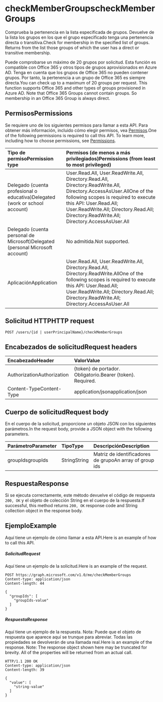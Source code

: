 # <a name="checkmembergroups"></a><span data-ttu-id="5c7c5-101">checkMemberGroups</span><span class="sxs-lookup"><span data-stu-id="5c7c5-101">checkMemberGroups</span></span>
<span data-ttu-id="5c7c5-p101">Comprueba la pertenencia en la lista especificada de grupos. Devuelve de la lista los grupos en los que el grupo especificado tenga una pertenencia directa o transitiva.</span><span class="sxs-lookup"><span data-stu-id="5c7c5-p101">Check for membership in the specified list of groups. Returns from the list those groups of which the user has a direct or transitive membership.</span></span> 

<span data-ttu-id="5c7c5-p102">Puede comprobarse un máximo de 20 grupos por solicitud. Esta función es compatible con Office 365 y otros tipos de grupos aprovisionados en Azure AD. Tenga en cuenta que los grupos de Office 365 no pueden contener grupos. Por tanto, la pertenencia a un grupo de Office 365 es siempre directa.</span><span class="sxs-lookup"><span data-stu-id="5c7c5-p102">You can check up to a maximum of 20 groups per request. This function supports Office 365 and other types of groups provisioned in Azure AD. Note that Office 365 Groups cannot contain groups. So membership in an Office 365 Group is always direct.</span></span> 

## <a name="permissions"></a><span data-ttu-id="5c7c5-108">Permisos</span><span class="sxs-lookup"><span data-stu-id="5c7c5-108">Permissions</span></span>
<span data-ttu-id="5c7c5-p103">Se requiere uno de los siguientes permisos para llamar a esta API. Para obtener más información, incluido cómo elegir permisos, vea [Permisos](../../../concepts/permissions_reference.md).</span><span class="sxs-lookup"><span data-stu-id="5c7c5-p103">One of the following permissions is required to call this API. To learn more, including how to choose permissions, see [Permissions](../../../concepts/permissions_reference.md).</span></span>

|<span data-ttu-id="5c7c5-111">Tipo de permiso</span><span class="sxs-lookup"><span data-stu-id="5c7c5-111">Permission type</span></span>      | <span data-ttu-id="5c7c5-112">Permisos (de menos a más privilegiados)</span><span class="sxs-lookup"><span data-stu-id="5c7c5-112">Permissions (from least to most privileged)</span></span>              | 
|:--------------------|:---------------------------------------------------------| 
|<span data-ttu-id="5c7c5-113">Delegado (cuenta profesional o educativa)</span><span class="sxs-lookup"><span data-stu-id="5c7c5-113">Delegated (work or school account)</span></span> | <span data-ttu-id="5c7c5-114">User.Read.All, User.ReadWrite.All, Directory.Read.All, Directory.ReadWrite.All, Directory.AccessAsUser.All</span><span class="sxs-lookup"><span data-stu-id="5c7c5-114">One of the following scopes is required to execute this API: User.Read.All; User.ReadWrite.All; Directory.Read.All; Directory.ReadWrite.All; Directory.AccessAsUser.All</span></span>    | 
|<span data-ttu-id="5c7c5-115">Delegado (cuenta personal de Microsoft)</span><span class="sxs-lookup"><span data-stu-id="5c7c5-115">Delegated (personal Microsoft account)</span></span> | <span data-ttu-id="5c7c5-116">No admitida.</span><span class="sxs-lookup"><span data-stu-id="5c7c5-116">Not supported.</span></span>    | 
|<span data-ttu-id="5c7c5-117">Aplicación</span><span class="sxs-lookup"><span data-stu-id="5c7c5-117">Application</span></span> | <span data-ttu-id="5c7c5-118">User.Read.All, User.ReadWrite.All, Directory.Read.All, Directory.ReadWrite.All</span><span class="sxs-lookup"><span data-stu-id="5c7c5-118">One of the following scopes is required to execute this API: User.Read.All; User.ReadWrite.All; Directory.Read.All; Directory.ReadWrite.All; Directory.AccessAsUser.All</span></span> | 

## <a name="http-request"></a><span data-ttu-id="5c7c5-119">Solicitud HTTP</span><span class="sxs-lookup"><span data-stu-id="5c7c5-119">HTTP request</span></span>
<!-- { "blockType": "ignored" } -->
```http
POST /users/{id | userPrincipalName}/checkMemberGroups
```
## <a name="request-headers"></a><span data-ttu-id="5c7c5-120">Encabezados de solicitud</span><span class="sxs-lookup"><span data-stu-id="5c7c5-120">Request headers</span></span>
| <span data-ttu-id="5c7c5-121">Encabezado</span><span class="sxs-lookup"><span data-stu-id="5c7c5-121">Header</span></span>       | <span data-ttu-id="5c7c5-122">Valor</span><span class="sxs-lookup"><span data-stu-id="5c7c5-122">Value</span></span> |
|:---------------|:--------|
| <span data-ttu-id="5c7c5-123">Authorization</span><span class="sxs-lookup"><span data-stu-id="5c7c5-123">Authorization</span></span>  | <span data-ttu-id="5c7c5-p104">{token} de portador. Obligatorio.</span><span class="sxs-lookup"><span data-stu-id="5c7c5-p104">Bearer {token}. Required.</span></span>  |
| <span data-ttu-id="5c7c5-126">Content-Type</span><span class="sxs-lookup"><span data-stu-id="5c7c5-126">Content-Type</span></span>  | <span data-ttu-id="5c7c5-127">application/json</span><span class="sxs-lookup"><span data-stu-id="5c7c5-127">application/json</span></span>  |

## <a name="request-body"></a><span data-ttu-id="5c7c5-128">Cuerpo de solicitud</span><span class="sxs-lookup"><span data-stu-id="5c7c5-128">Request body</span></span>
<span data-ttu-id="5c7c5-129">En el cuerpo de la solicitud, proporcione un objeto JSON con los siguientes parámetros.</span><span class="sxs-lookup"><span data-stu-id="5c7c5-129">In the request body, provide a JSON object with the following parameters.</span></span>

| <span data-ttu-id="5c7c5-130">Parámetro</span><span class="sxs-lookup"><span data-stu-id="5c7c5-130">Parameter</span></span>    | <span data-ttu-id="5c7c5-131">Tipo</span><span class="sxs-lookup"><span data-stu-id="5c7c5-131">Type</span></span>   |<span data-ttu-id="5c7c5-132">Descripción</span><span class="sxs-lookup"><span data-stu-id="5c7c5-132">Description</span></span>|
|:---------------|:--------|:----------|
|<span data-ttu-id="5c7c5-133">groupIds</span><span class="sxs-lookup"><span data-stu-id="5c7c5-133">groupIds</span></span>|<span data-ttu-id="5c7c5-134">String</span><span class="sxs-lookup"><span data-stu-id="5c7c5-134">String</span></span>|<span data-ttu-id="5c7c5-135">Matriz de identificadores de grupo</span><span class="sxs-lookup"><span data-stu-id="5c7c5-135">An array of group ids</span></span>|

## <a name="response"></a><span data-ttu-id="5c7c5-136">Respuesta</span><span class="sxs-lookup"><span data-stu-id="5c7c5-136">Response</span></span>

<span data-ttu-id="5c7c5-137">Si se ejecuta correctamente, este método devuelve el código de respuesta `200, OK` y el objeto de colección String en el cuerpo de la respuesta.</span><span class="sxs-lookup"><span data-stu-id="5c7c5-137">If successful, this method returns `200, OK` response code and String collection object in the response body.</span></span>

## <a name="example"></a><span data-ttu-id="5c7c5-138">Ejemplo</span><span class="sxs-lookup"><span data-stu-id="5c7c5-138">Example</span></span>
<span data-ttu-id="5c7c5-139">Aquí tiene un ejemplo de cómo llamar a esta API.</span><span class="sxs-lookup"><span data-stu-id="5c7c5-139">Here is an example of how to call this API.</span></span>
##### <a name="request"></a><span data-ttu-id="5c7c5-140">Solicitud</span><span class="sxs-lookup"><span data-stu-id="5c7c5-140">Request</span></span>
<span data-ttu-id="5c7c5-141">Aquí tiene un ejemplo de la solicitud.</span><span class="sxs-lookup"><span data-stu-id="5c7c5-141">Here is an example of the request.</span></span>
<!-- {
  "blockType": "request",
  "name": "user_checkmembergroups"
}-->
```http
POST https://graph.microsoft.com/v1.0/me/checkMemberGroups
Content-type: application/json
Content-length: 44

{
  "groupIds": [
    "groupIds-value"
  ]
}
```

##### <a name="response"></a><span data-ttu-id="5c7c5-142">Respuesta</span><span class="sxs-lookup"><span data-stu-id="5c7c5-142">Response</span></span>
<span data-ttu-id="5c7c5-p105">Aquí tiene un ejemplo de la respuesta. Nota: Puede que el objeto de respuesta que aparece aquí se trunque para abreviar. Todas las propiedades se devolverán de una llamada real.</span><span class="sxs-lookup"><span data-stu-id="5c7c5-p105">Here is an example of the response. Note: The response object shown here may be truncated for brevity. All of the properties will be returned from an actual call.</span></span>
<!-- {
  "blockType": "response",
  "truncated": true,
  "@odata.type": "string",
  "isCollection": true
} -->
```http
HTTP/1.1 200 OK
Content-type: application/json
Content-length: 39

{
  "value": [
    "string-value"
  ]
}
```

<!-- uuid: 8fcb5dbc-d5aa-4681-8e31-b001d5168d79
2015-10-25 14:57:30 UTC -->
<!-- {
  "type": "#page.annotation",
  "description": "user: checkMemberGroups",
  "keywords": "",
  "section": "documentation",
  "tocPath": ""
}-->

